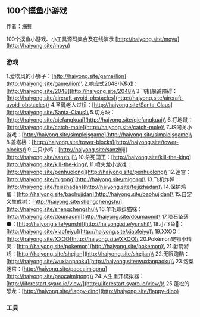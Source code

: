 ## 100个摸鱼小游戏  

作者：[海拥](https://github.com/wanghao221)

100个摸鱼小游戏、小工具源码集合及在线演示
[http://haiyong.site/moyu](http://haiyong.site/moyu)

### 游戏

1.爱吹风的小狮子：[http://haiyong.site/game/lion](http://haiyong.site/game/lion)\
2.响应式2048小游戏：[http://haiyong.site/2048](http://haiyong.site/2048)\
3.飞机躲避障碍：[http://haiyong.site/aircraft-avoid-obstacles](http://haiyong.site/aircraft-avoid-obstacles)\
4.圣诞老人过桥：[http://haiyong.site/Santa-Claus](http://haiyong.site/Santa-Claus)\
5.切方块：[http://haiyong.site/qiefangkuai](http://haiyong.site/qiefangkuai)\
6.打地鼠：[http://haiyong.site/catch-mole](http://haiyong.site/catch-mole)\
7.JS闯关小游戏：[http://haiyong.site/simplejsgame](http://haiyong.site/simplejsgame)\
8.盖塔楼：[http://haiyong.site/tower-blocks](http://haiyong.site/tower-blocks)\
9.三只小鸡：[http://haiyong.site/sanzhiji](http://haiyong.site/sanzhiji)\
10.杀死国王：[http://haiyong.site/kill-the-king](http://haiyong.site/kill-the-king)\
11.喷火龙小游戏：[http://haiyong.site/penhuolong](http://haiyong.site/penhuolong)\
12.迷宫：[http://haiyong.site/migong](http://haiyong.site/migong)\
13.飞机炸弹：[http://haiyong.site/feijizhadan](http://haiyong.site/feijizhadan)\
14.保护鸡蛋：[http://haiyong.site/baohujidan](http://haiyong.site/baohujidan)\
15.自定义生成树：[http://haiyong.site/shengchengshu](http://haiyong.site/shengchengshu)\
16.羊毛球逗猫咪：[http://haiyong.site/doumaomi](http://haiyong.site/doumaomi)\
17.陨石坠落🌑：[http://haiyong.site/yunshi](http://haiyong.site/yunshi)\
18.小飞鱼🐳：[http://haiyong.site/xiaofeiyu](http://haiyong.site/xiaofeiyu)\
19.XXOO：[http://haiyong.site/XXOO](http://haiyong.site/XXOO)\
20.Pokémon宠物小精灵：[http://haiyong.site/pokemon](http://haiyong.site/pokemon)\
21.射箭游戏：[http://haiyong.site/shejian](http://haiyong.site/shejian)\
22.无限跑酷：[http://haiyong.site/wuxianpaoku](http://haiyong.site/wuxianpaoku)\
23.泡菜迷宫：[http://haiyong.site/paocaimigong](http://haiyong.site/paocaimigong)\
24.人生重开模拟器：[http://liferestart.syaro.io/view/](http://liferestart.syaro.io/view/)\
25.蓬松的恐龙：[http://haiyong.site/flappy-dino](http://haiyong.site/flappy-dino)

### 工具
